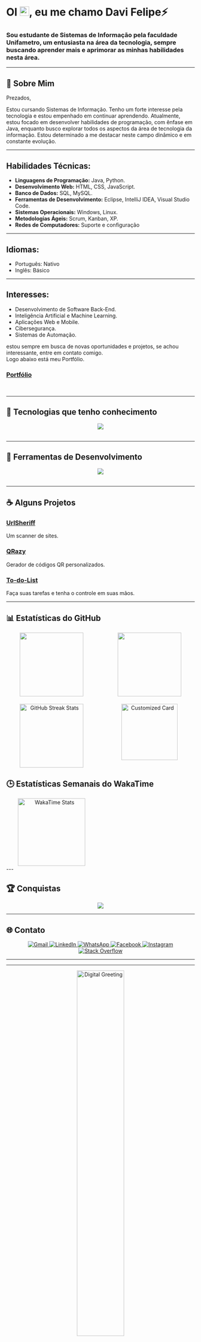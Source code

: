 # OI <img src="https://media.giphy.com/media/hvRJCLFzcasrR4ia7z/giphy.gif" width="25px">, eu me chamo Davi Felipe⚡

### Sou estudante de Sistemas de Informação pela faculdade Unifametro, um entusiasta na área da tecnologia, sempre buscando aprender mais e aprimorar as minhas habilidades nesta área.
---
## 🌟 Sobre Mim
Prezados,

Estou cursando Sistemas de Informação. Tenho um forte interesse pela tecnologia e estou empenhado em continuar aprendendo. Atualmente, estou focado em desenvolver habilidades de programação, com ênfase em Java, enquanto busco explorar todos os aspectos da área de tecnologia da informação. Estou determinado a me destacar neste campo dinâmico e em constante evolução.

---

## Habilidades Técnicas:
- **Linguagens de Programação:** Java, Python.
- **Desenvolvimento Web:** HTML, CSS, JavaScript.
- **Banco de Dados:** SQL, MySQL.
- **Ferramentas de Desenvolvimento:** Eclipse, IntelliJ IDEA, Visual Studio Code.
- **Sistemas Operacionais:** Windows, Linux.
- **Metodologias Ágeis:** Scrum, Kanban, XP.
- **Redes de Computadores:** Suporte e configuração

---
  
## Idiomas:
- Português: Nativo
- Inglês: Básico

---

## Interesses:
- Desenvolvimento de Software Back-End.
- Inteligência Artificial e Machine Learning.
- Aplicações Web e Mobile.
- Cibersegurança.
- Sistemas de Automação.

estou sempre em busca de novas oportunidades e projetos, se achou interessante, entre em contato comigo.<br>
Logo abaixo está meu Portfólio.

### [Portfólio](https://devdvidfx.github.io/davifelipedev/)
<br>

---

## 🔧 Tecnologias que tenho conhecimento
<p align="center">
  <a href="https://skillicons.dev">
  <img src="https://skillicons.dev/icons?i=java,js,html,css,pycharm,py" /><br><br>
  </a>
</p>

---

## 🧰 Ferramentas de Desenvolvimento
<p align="center">
  <a href="https://skillicons.dev">
  <img src="https://skillicons.dev/icons?i=vscode,eclipse,idea,replit" /><br><br>
  </a>
</p>

---

## ☕ Alguns Projetos
### [UrlSheriff](https://github.com/Imvelloster46/UrlSheriff)
Um scanner de sites.

### [QRazy](https://github.com/Imvelloster46/QRazy)
Gerador de códigos QR personalizados.

### [To-do-List](https://replit.com/@davifelipe17/To-do-List?v=1)
Faça suas tarefas e tenha o controle em suas mãos.

---
## 📊 Estatísticas do GitHub

<div align="center" style="display: grid; grid-template-columns: repeat(2, 1fr); gap: 20px;">
  <a href="https://github.com/anuraghazra/github-readme-stats" style="text-decoration: none;">
    <img height="170em" src="https://github-readme-stats.vercel.app/api?username=Devdvidfx&show_icons=true&theme=radical&include_all_commits=true&count_private=true"/>
  </a>
  <a href="https://github.com/anuraghazra/github-readme-stats" style="text-decoration: none;">
    <img height="170em" src="https://github-readme-stats.vercel.app/api/top-langs/?username=Devdvidfx&layout=compact&langs_count=7&theme=radical"/>
  </a>
  <a href="https://github.com/anuraghazra/github-readme-stats" style="text-decoration: none;">
    <img height="170em" src="https://github-readme-streak-stats.herokuapp.com/?user=Devdvidfx&theme=radical" alt="GitHub Streak Stats" />
  </a>
  <a href="https://github.com/Devdvidfx/Devdvidfx" style="text-decoration: none;">
    <img height="150em" src="https://github-readme-stats.vercel.app/api/pin/?username=Devdvidfx&repo=Devdvidfx&theme=radical" alt="Customized Card"/>
  </a>
</div>

## 🕒 Estatísticas Semanais do WakaTime

<div align="center" style="display: grid; grid-template-columns: repeat(2, 1fr); gap: 20px;">
  <a href="https://github.com/Devdvidfx/Devdvidfx" style="text-decoration: none;">
    <img height="180em" src="https://github-readme-stats.vercel.app/api/wakatime?username=Devdvidfx&layout=compact&theme=radical" alt="WakaTime Stats"/>
  </a>
</div>
---

## 🏆 Conquistas

<div align="center">
  <a href="https://github.com/ryo-ma/github-profile-trophy">
    <img src="https://github-profile-trophy.vercel.app/?username=Devdvidfx&theme=onedark&no-frame=true&row=1&column=7"/>
  </a>
</div>

---

## 🌐 Contato

<p align="center">
  <a href="mailto:davifelipedev@gmail.com?subject=Vim%20pelo%20seu%20GitHub!!&body=Estou%20entrando%20em%20contato%20com%20você.">
  <img src="https://img.shields.io/badge/Gmail-D14836?style=for-the-badge&logo=gmail&logoColor=white" alt="Gmail"/>
</a>
  <a href="https://www.linkedin.com/in/devdavifelipe/" title="LinkedIn">
    <img src="https://img.shields.io/badge/LinkedIn-0077B5?style=for-the-badge&logo=linkedin&logoColor=white" alt="LinkedIn"/>
  </a>
  <a href="https://wa.me/5585985187084?text=Ol%C3%A1,%20vim%20pelo%20seu%20github,%20voc%C3%AA%20poderia%20me%20ajudar?" title="WhatsApp">
    <img src="https://img.shields.io/badge/WhatsApp-25D366?style=for-the-badge&logo=whatsapp&logoColor=white" alt="WhatsApp"/>
  </a>
  <a href="https://www.facebook.com/hyuitrexlz7984/" title="Facebook">
    <img src="https://img.shields.io/badge/Facebook-1877F2?style=for-the-badge&logo=facebook&logoColor=white" alt="Facebook"/>
  </a>
  <a href="https://www.instagram.com/_eudvidxfc7_/" title="Instagram">
    <img src="https://img.shields.io/badge/Instagram-E4405F?style=for-the-badge&logo=instagram&logoColor=white" alt="Instagram"/>
  </a>
  <a href="https://stackoverflow.com/users/21601910/davi-felipe" title="Stack Overflow">
    <img src="https://img.shields.io/badge/Stack_Overflow-FE7A16?style=for-the-badge&logo=stack-overflow&logoColor=white" alt="Stack Overflow"/>
  </a>
</p>

---

---

<div align="center">
  <img src="https://github.com/Devdvidfx/Devdvidfx/raw/master/assets/digital-greeting.gif" alt="Digital Greeting" width="50%">
</div>
